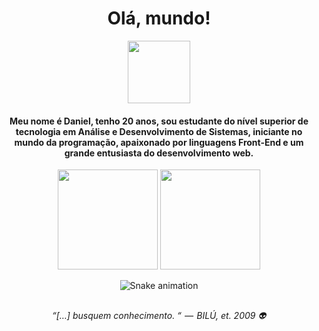 <h1 align="center">Olá, mundo! </h1>

<div align="center">
  <img src="https://i.picasion.com/pic92/54b08c1d820d098f5d10616639bc6de8.gif" width="100" height="100"/>
</div>

<h4 align= "center">
  Meu nome é Daniel, tenho 20 anos, sou estudante do nível superior de tecnologia em Análise e Desenvolvimento de Sistemas, iniciante no mundo da programação, apaixonado por linguagens Front-End e um grande entusiasta do desenvolvimento web. 
</h4>

<div align="center">
  <img height="160em" src="https://github-readme-stats.vercel.app/api?username=danielsantos404&show_icons=true&theme=dark"/>
  <img height="160em" src="https://github-readme-stats.vercel.app/api/top-langs/?username=danielsantos404&layout=compact&theme=dark"/>
</div>

<div align="center">

  ![Snake animation](https://github.com/danielbped/danielbped/blob/output/github-contribution-grid-snake.svg)
  
</div>

##

<p align="center">
  <i>“[…] busquem conhecimento. “  —  BILÚ, et. 2009 👽</i>
</p>
	
